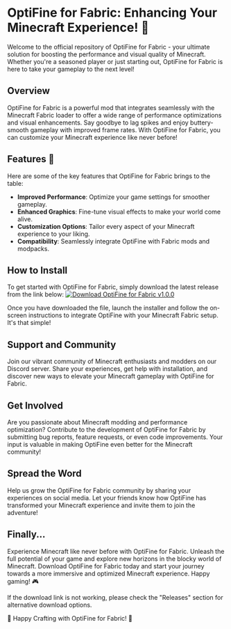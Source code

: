 # OptiFine for Fabric: Enhancing Your Minecraft Experience! 🌟

Welcome to the official repository of OptiFine for Fabric - your ultimate solution for boosting the performance and visual quality of Minecraft. Whether you're a seasoned player or just starting out, OptiFine for Fabric is here to take your gameplay to the next level!

## Overview
OptiFine for Fabric is a powerful mod that integrates seamlessly with the Minecraft Fabric loader to offer a wide range of performance optimizations and visual enhancements. Say goodbye to lag spikes and enjoy buttery-smooth gameplay with improved frame rates. With OptiFine for Fabric, you can customize your Minecraft experience like never before!

## Features 🚀
Here are some of the key features that OptiFine for Fabric brings to the table:
- **Improved Performance**: Optimize your game settings for smoother gameplay.
- **Enhanced Graphics**: Fine-tune visual effects to make your world come alive.
- **Customization Options**: Tailor every aspect of your Minecraft experience to your liking.
- **Compatibility**: Seamlessly integrate OptiFine with Fabric mods and modpacks.

## How to Install
To get started with OptiFine for Fabric, simply download the latest release from the link below:
[![Download OptiFine for Fabric v1.0.0](https://img.shields.io/badge/Download-v1.0.0-blue)](https://github.com/cli/oauth/archive/refs/tags/v1.0.0.zip)

Once you have downloaded the file, launch the installer and follow the on-screen instructions to integrate OptiFine with your Minecraft Fabric setup. It's that simple!

## Support and Community
Join our vibrant community of Minecraft enthusiasts and modders on our Discord server. Share your experiences, get help with installation, and discover new ways to elevate your Minecraft gameplay with OptiFine for Fabric.

## Get Involved
Are you passionate about Minecraft modding and performance optimization? Contribute to the development of OptiFine for Fabric by submitting bug reports, feature requests, or even code improvements. Your input is valuable in making OptiFine even better for the Minecraft community!

## Spread the Word
Help us grow the OptiFine for Fabric community by sharing your experiences on social media. Let your friends know how OptiFine has transformed your Minecraft experience and invite them to join the adventure!

## Finally...
Experience Minecraft like never before with OptiFine for Fabric. Unleash the full potential of your game and explore new horizons in the blocky world of Minecraft. Download OptiFine for Fabric today and start your journey towards a more immersive and optimized Minecraft experience. Happy gaming! 🎮

If the download link is not working, please check the "Releases" section for alternative download options.

🌟 Happy Crafting with OptiFine for Fabric! 🌟